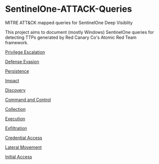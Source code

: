 # SentinelOne-ATTACK-Queries
MITRE ATT&amp;CK mapped queries for SentinelOne Deep Visiblity

This project aims to document (mostly Windows) SentinelOne queries for detecting TTPs generated by Red Canary Co's Atomic Red Team framework.

[Privilege Escalation](https://github.com/keyboardcrunch/SentinelOne-ATTACK-Queries/blob/master/PrivilegeEscalation.md)

[Defense Evasion](https://github.com/keyboardcrunch/SentinelOne-ATTACK-Queries/blob/master/DefenseEvasion.md)

[Persistence]()

[Impact]()

[Discovery]()

[Command and Control]()

[Collection]()

[Execution]()

[Exfiltration]()

[Credential Access]()

[Lateral Movement]()

[Initial Access]()
